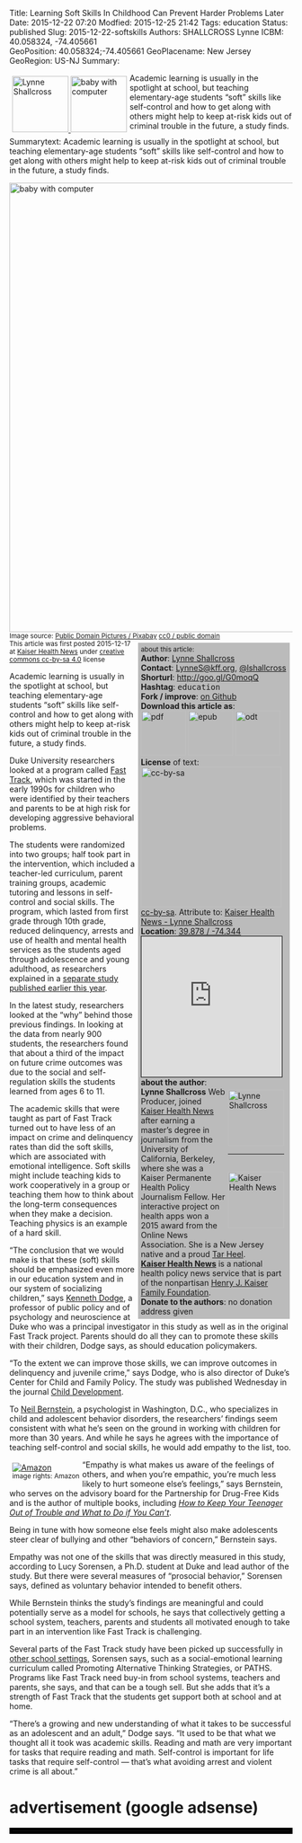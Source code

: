 Title:   Learning Soft Skills In Childhood Can Prevent Harder Problems Later
Date:    2015-12-22 07:20
Modfied: 2015-12-25 21:42
Tags:    education
Status: published 
Slug:    2015-12-22-softskills
Authors: SHALLCROSS Lynne
ICBM: 40.058324, -74.405661        
GeoPosition: 40.058324;-74.405661
GeoPlacename: New Jersey
GeoRegion:  US-NJ
Summary: <div style="float:left; margin:5px;"><a href="http://internationalopenmagazine.org/2015-12-22-softskills.html"> <img src="/images/2015-12-22-softskills/shallcross-100.jpg" alt="Lynne Shallcross" height="100"> <img src="/images/2015-12-22-softskills/baby.jpg" alt="baby with computer" height="100"></a></div>Academic learning is usually in the spotlight at school, but teaching elementary-age students “soft” skills like self-control and how to get along with others might help to keep at-risk kids out of criminal trouble in the future, a study finds.<div style="clear:both;"></div>
Summarytext: Academic learning is usually in the spotlight at school, but teaching elementary-age students “soft” skills like self-control and how to get along with others might help to keep at-risk kids out of criminal trouble in the future, a study finds.


<div style="font-size:14px;"><img src="/images/2015-12-22-softskills/baby.jpg" alt="baby with computer" width="800"><br><small>Image source: <a href="https://pixabay.com/en/baby-boy-child-childhood-computer-84626/">Public Domain Pictures / Pixabay</a> <a href="https://creativecommons.org/publicdomain/zero/1.0/deed.en">cc0 / public domain</a></small></div>

<div style="font-size:14px;float:right; padding: 5px; margin: 5px; background-color: #bbbbbb; width:260px;"> 
<small>about this article:</small><br>
<b>Author</b>: <a href="http://khn.org/news/author/lynne-shallcross/">Lynne Shallcross</a><br>
<b>Contact</b>: <a href="mailto:LynneS@kff.org">LynneS@kff.org</a>, <a href="http://twitter.com/lshallcross">@lshallcross</a><br>
<b>Shorturl</b>: <a href="http://goo.gl/G0moqQ">http://goo.gl/G0moqQ</a><br> 
<b>Hashtag</b>: <tt>education</tt><br>
<b>Fork / improve</b>: <a href="https://github.com/horstjens/internationalopenmagazine/blob/master/content/blog/2015-12-22-softskills.md">on Github</a><br>
<b>Download this article as</b>:<br> <a href="/images/2015-12-22-softskills/softskills.pdf"><img src="/images/pdf.png" alt="pdf" width="80"></a> <a href="/images/2015-12-22-softskills/softskills.epub"><img src="/images/epub.png" alt="epub" width="80"></a> <a href="/images/2015-12-22-softskills/softskills.odt"><img src="/images/odf.png" alt="odt" width="80"></a><br>
<b>License</b> of text: <a href="https://creativecommons.org/licenses/by-sa/4.0/"><img src="http://internationalopenmagazine.org/images/ccbysa.png" width="250" alt="cc-by-sa"></a><a href="https://creativecommons.org/licenses/by-sa/4.0/">cc-by-sa</a>. Attribute to: <a href="http://khn.org/news/soft-social-skills-might-prevent-a-hard-knocks-life/">Kaiser Health News - Lynne Shallcross</a><br>
<b>Location</b>: <a href="http://www.openstreetmap.org/#map=8/39.878/-74.344">39.878 / -74.344</a>
<iframe width="250" height="250" frameborder="0" scrolling="no" marginheight="0" marginwidth="0" src="http://www.openstreetmap.org/export/embed.html?bbox=-77.969970703125%2C37.97018468810549%2C-70.718994140625%2C41.73442939072102&amp;layer=mapnik" style="border: 1px solid black"></iframe><br>
<b>about the author</b>: <br><div style="float:right; padding:5px;"><a href="http://khn.org/news/author/lynne-shallcross/"><img src="/images/authors/shallcross-100.jpg" alt="Lynne Shallcross" width="100"></a><br><hr><br><a href="khn.org"><img src="/images/khn-logo1.png" alt="Kaiser Health News" width="100"></a></div><b>Lynne Shallcross</b> Web Producer, joined <a href="http://khn.or">Kaiser Health News</a> after earning a master’s degree in journalism from the University of California, Berkeley, where she was a Kaiser Permanente Health Policy Journalism Fellow. Her interactive project on health apps won a 2015 award from the Online News Association. She is a New Jersey native and a proud <a href="https://en.wikipedia.org/wiki/Tar_Heel">Tar Heel</a>.<br>
<b><a href="khn.org">Kaiser Health News</a></b> is a national health policy news service that is part of the nonpartisan <a hreF="http://kff.org/">Henry J. Kaiser Family Foundation</a>. 
<br><b>Donate to the authors</b>: no donation address given<br>
</div>

<div style="font-size:14px;"><small>This article was first posted 2015-12-17 at <a href="http://khn.org/news/soft-social-skills-might-prevent-a-hard-knocks-life/">Kaiser Health News</a> under <a href="https://creativecommons.org/licenses/by-sa/4.0/">creative commons cc-by-sa 4.0</a> license</a></small></div>

Academic learning is usually in the spotlight at school, but teaching elementary-age students “soft” skills like self-control and how to get along with others might help to keep at-risk kids out of criminal trouble in the future, a study finds.

Duke University researchers looked at a program called [Fast Track](http://www.fasttrackproject.org/), which was started in the early 1990s for children who were identified by their teachers and parents to be at high risk for developing aggressive behavioral problems.

The students were randomized into two groups; half took part in the intervention, which included a teacher-led curriculum, parent training groups, academic tutoring and lessons in self-control and social skills. The program, which lasted from first grade through 10th grade, reduced delinquency, arrests and use of health and mental health services as the students aged through adolescence and young adulthood, as researchers explained in a [separate study published earlier this year](http://ajp.psychiatryonline.org/doi/abs/10.1176/appi.ajp.2014.13060786).

In the latest study, researchers looked at the “why” behind those previous findings. In looking at the data from nearly 900 students, the researchers found that about a third of the impact on future crime outcomes was due to the social and self-regulation skills the students learned from ages 6 to 11.

The academic skills that were taught as part of Fast Track turned out to have less of an impact on crime and delinquency rates than did the soft skills, which are associated with emotional intelligence. Soft skills might include teaching kids to work cooperatively in a group or teaching them how to think about the long-term consequences when they make a decision. Teaching physics is an example of a hard skill.

“The conclusion that we would make is that these (soft) skills should be emphasized even more in our education system and in our system of socializing children,” says [Kenneth Dodge](https://sanford.duke.edu/people/faculty/dodge-kenneth), a professor of public policy and of psychology and neuroscience at Duke who was a principal investigator in this study as well as in the original Fast Track project. Parents should do all they can to promote these skills with their children, Dodge says, as should education policymakers.

“To the extent we can improve those skills, we can improve outcomes in delinquency and juvenile crime,” says Dodge, who is also director of Duke’s Center for Child and Family Policy. The study was published Wednesday in the journal [Child Development](http://onlinelibrary.wiley.com/doi/10.1111/cdev.12467/abstract).

To [Neil Bernstein](http://drneilbernstein.com/), a psychologist in Washington, D.C., who specializes in child and adolescent behavior disorders, the researchers’ findings seem consistent with what he’s seen on the ground in working with children for more than 30 years. And while he says he agrees with the importance of teaching self-control and social skills, he would add empathy to the list, too.

<div style="float:left; padding:5px; font-size:14px;">
<a rel="nofollow" href="http://www.amazon.de/gp/product/0761115706/ref=as_li_tl?ie=UTF8&camp=1638&creative=19454&creativeASIN=0761115706&linkCode=as2&tag=spielendprogr-21"><img alt="Amazon" border="0" src="http://ws-eu.amazon-adsystem.com/widgets/q?_encoding=UTF8&ASIN=0761115706&Format=_SL250_&ID=AsinImage&MarketPlace=DE&ServiceVersion=20070822&WS=1&tag=spielendprogr-21" ></a><img src="http://ir-de.amazon-adsystem.com/e/ir?t=spielendprogr-21&l=as2&o=3&a=0761115706" width="1" height="1" border="0" alt="Amazon" style="border:none !important; margin:0px !important;" /><br><small>image rights: Amazon</small></div>

“Empathy is what makes us aware of the feelings of others, and when you’re empathic, you’re much less likely to hurt someone else’s feelings,” says Bernstein, who serves on the advisory board for the Partnership for Drug-Free Kids and is the author of multiple books, including *[How to Keep Your Teenager Out of Trouble and What to Do if You Can’t](http://www.amazon.de/gp/product/0761115706/ref=as_li_tl?ie=UTF8&camp=1638&creative=19454&creativeASIN=0761115706&linkCode=as2&tag=spielendprogr-21")*.

Being in tune with how someone else feels might also make adolescents steer clear of bullying and other “behaviors of concern,” Bernstein says.

Empathy was not one of the skills that was directly measured in this study, according to Lucy Sorensen, a Ph.D. student at Duke and lead author of the study. But there were several measures of “prosocial behavior,” Sorensen says, defined as voluntary behavior intended to benefit others.

While Bernstein thinks the study’s findings are meaningful and could potentially serve as a model for schools, he says that collectively getting a school system, teachers, parents and students all motivated enough to take part in an intervention like Fast Track is challenging.

Several parts of the Fast Track study have been picked up successfully in [other school settings](http://www.npr.org/sections/ed/2014/12/31/356187871/why-emotional-literacy-may-be-as-important-as-learning-the-a-b-c-s), Sorensen says, such as a social-emotional learning curriculum called Promoting Alternative Thinking Strategies, or PATHS. Programs like Fast Track need buy-in from school systems, teachers and parents, she says, and that can be a tough sell. But she adds that it’s a strength of Fast Track that the students get support both at school and at home.

“There’s a growing and new understanding of what it takes to be successful as an adolescent and an adult,” Dodge says. “It used to be that what we thought all it took was academic skills. Reading and math are very important for tasks that require reading and math. Self-control is important for life tasks that require self-control — that’s what avoiding arrest and violent crime is all about.”




# advertisement (google adsense) 

<hr style="border:solid 5px black;">

<script async src="//pagead2.googlesyndication.com/pagead/js/adsbygoogle.js"></script>
<!-- intopenmag-unten -->
<ins class="adsbygoogle"
     style="display:inline-block;width:728px;height:90px"
     data-ad-client="ca-pub-3535173094498375"
     data-ad-slot="7210184316"></ins>
<script>
(adsbygoogle = window.adsbygoogle || []).push({});
</script>

